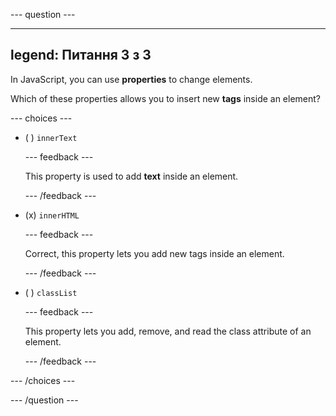 \--- question ---

---

## legend: Питання 3 з 3

In JavaScript, you can use **properties** to change elements.

Which of these properties allows you to insert new **tags** inside an element?

\--- choices ---

- ( ) `innerText`

  \--- feedback ---

  This property is used to add **text** inside an element.

  \--- /feedback ---

- (x) `innerHTML`

  \--- feedback ---

  Correct, this property lets you add new tags inside an element.

  \--- /feedback ---

- ( ) `classList`

  \--- feedback ---

  This property lets you add, remove, and read the class attribute of an element.

  \--- /feedback ---

\--- /choices ---

\--- /question ---
